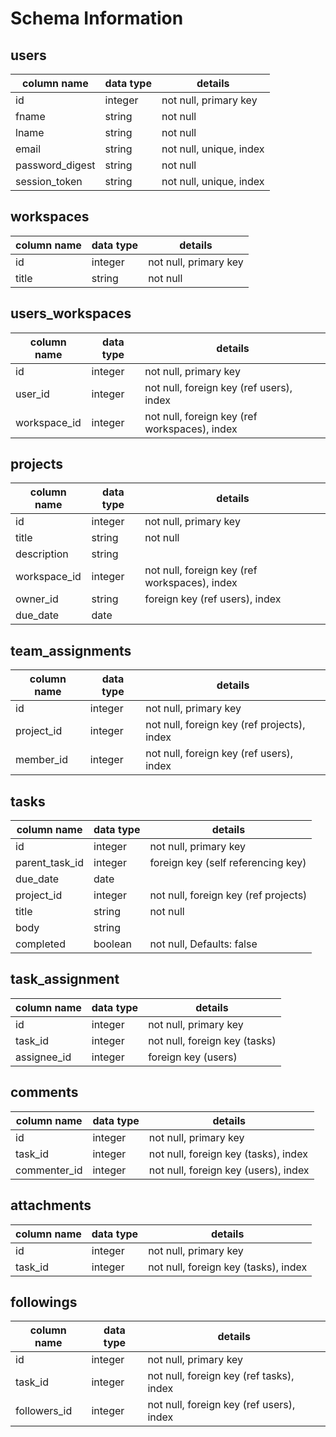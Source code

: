 # Schema Information

## users
column name    | data type | details
---------------|-----------|-----------------------
id             | integer   | not null, primary key
fname          | string    | not null
lname          | string    | not null
email          | string    | not null, unique, index
password_digest| string    | not null
session_token  | string    | not null, unique, index

## workspaces
column name    | data type | details
---------------|-----------|-----------------------
id             | integer   | not null, primary key
title          | string    | not null

## users_workspaces
column name    | data type | details
---------------|-----------|-----------------------
id             | integer   | not null, primary key
user_id        | integer   | not null, foreign key (ref users), index
workspace_id   | integer   | not null, foreign key (ref workspaces), index

## projects
column name    | data type | details
---------------|-----------|-----------------------
id             | integer   | not null, primary key
title          | string    | not null
description    | string    |
workspace_id   | integer   | not null, foreign key (ref workspaces), index
owner_id       | string    | foreign key (ref users), index
due_date       | date      |

## team_assignments
column name    | data type | details
---------------|-----------|-----------------------
id             | integer   | not null, primary key
project_id     | integer   | not null, foreign key (ref projects), index
member_id      | integer   | not null, foreign key (ref users), index

## tasks
column name    | data type | details
------------   |-----------|-----------------------
id             | integer   | not null, primary key
parent_task_id | integer   | foreign key (self referencing key)
due_date       | date      |
project_id     | integer   | not null, foreign key (ref projects)
title          | string    | not null
body           | string    |
completed      | boolean   | not null, Defaults: false

## task_assignment
column name    | data type | details
---------------|-----------|-----------------------
id             | integer   | not null, primary key
task_id        | integer   | not null, foreign key (tasks)
assignee_id    | integer   | foreign key (users)

## comments
column name    | data type | details
---------------|-----------|-----------------------
id             | integer   | not null, primary key
task_id        | integer   | not null, foreign key (tasks), index
commenter_id   | integer   | not null, foreign key (users), index

## attachments
column name    | data type | details
---------------|-----------|-----------------------
id             | integer   | not null, primary key
task_id        | integer   | not null, foreign key (tasks), index

## followings
column name    | data type | details
---------------|-----------|-----------------------
id             | integer   | not null, primary key
task_id        | integer   | not null, foreign key (ref tasks), index
followers_id   | integer   | not null, foreign key (ref users), index
